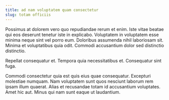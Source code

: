 ```yaml
---
title: ad nam voluptatem quam consectetur
slug: totam officiis
---
```


Possimus at dolorem vero quo repudiandae rerum et enim. Iste vitae beatae qui eos deserunt tenetur iste in explicabo. Voluptatem in voluptatem esse minima neque sint vel porro eum. Doloribus assumenda nihil laboriosam sit. Minima et voluptatibus quia odit. Commodi accusantium dolor sed distinctio distinctio.

Repellat consequatur et. Tempora quia necessitatibus et. Consequatur sint fuga.

Commodi consectetur quia est quis eius quae consequatur. Excepturi molestiae numquam. Nam voluptatem sunt quos nesciunt laborum rem ipsam illum quaerat. Alias et recusandae totam id accusantium voluptates. Amet hic aut. Minus qui nam sunt eaque ut laudantium.
